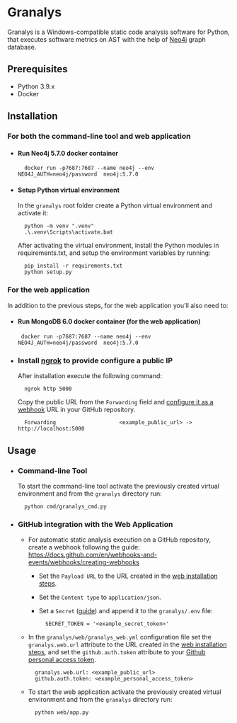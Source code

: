 # Granalys

Granalys is a Windows-compatible static code analysis software for Python, that executes software metrics on AST with the help of [Neo4j](https://neo4j.com/) graph database.

## Prerequisites
* Python 3.9.x
* Docker

## Installation

### For both the command-line tool and web application
    
* #### Run Neo4j 5.7.0 docker container
        docker run -p7687:7687 --name neo4j --env NEO4J_AUTH=neo4j/password  neo4j:5.7.0

* #### Setup Python virtual environment
    In the `granalys` root folder create a Python virtual environment and activate it:

        python -m venv ".venv"
        .\.venv\Scripts\activate.bat

    After activating the virtual environment, install the Python modules in requirements.txt, and setup the environment variables by running:

        pip install -r requirements.txt
        python setup.py

        

### For the web application

In addition to the previous steps, for the web application you'll also need to:

 * #### Run MongoDB 6.0 docker container (for the web application)
        docker run -p7687:7687 --name neo4j --env NEO4J_AUTH=neo4j/password  neo4j:5.7.0

* ### Install [ngrok](https://ngrok.com/download) to provide configure a public IP
    
    After installation execute the following command:

        ngrok http 5000

    Copy the public URL from the `Forwarding` field and [configure it as a webhook](#web-application) URL in your GitHub repository.

        Forwarding                    <example_public_url> -> http://localhost:5000       

## Usage
* ### Command-line Tool
    To start the command-line tool activate the previously created virtual environment and from the `granalys` directory run:

        python cmd/granalys_cmd.py

* ### GitHub integration with the Web Application

    * For automatic static analysis execution on a GitHub repository, create a webhook following the guide: https://docs.github.com/en/webhooks-and-events/webhooks/creating-webhooks

        * Set the `Payload URL` to the URL created in the [web installation steps](#for-the-web-application).

        * Set the `Content type` to  `application/json`.

        * Set a `Secret` ([guide](https://docs.github.com/en/webhooks-and-events/webhooks/securing-your-webhooks)) and append it to the `granalys/.env` file:

                SECRET_TOKEN = '<example_secret_token>'

    * In the `granalys/web/granalys_web.yml` configuration file set the `granalys.web.url` attribute to the URL created in the [web installation steps](#for-the-web-application), and set the `github.auth.token` attribute to your [Github personal access token](https://docs.github.com/en/authentication/keeping-your-account-and-data-secure/creating-a-personal-access-token).

            granalys.web.url: <example_public_url>
            github.auth.token: <example_personal_access_token>

    * To start the web application activate the previously created virtual environment and from the `granalys` directory run:

            python web/app.py
